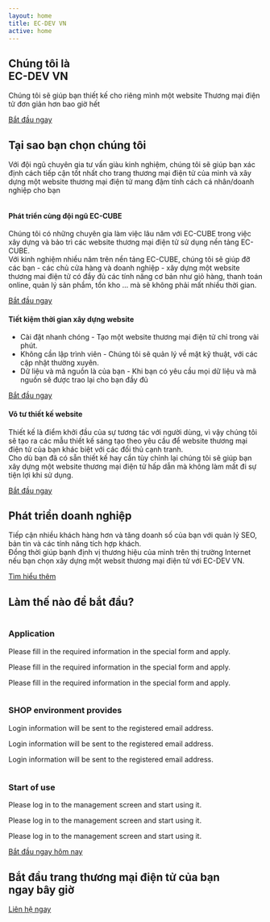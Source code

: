 ```yaml
---
layout: home
title: EC-DEV VN
active: home
---
```


<section class="software_banner_area d-flex align-items-center">
    <div class="container">
        <div class="row">
            <div class="col-lg-6 d-flex align-items-center">
                <div class="software_banner_content">
                    <h2 class="f_500 f_size_50 w_color wow fadeInLeft" data-wow-delay="0.2s"> Chúng tôi là <br><span class="f_700">EC-DEV VN</span></h2>
                    <p class="w_color f_size_18 l_height30 mt_30 wow fadeInLeft" data-wow-delay="0.4s">Chúng tôi sẽ giúp bạn thiết kế cho riêng mình một website <span class="f_700">Thương mại điện tử</span> đơn giản hơn bao giờ hết</p>
                    <div class="action_btn d-flex align-items-center mt_40 wow fadeInLeft" data-wow-delay="0.6s">
                        <a href="/contact" class="software_banner_btn">Bắt đầu ngay</a>
                    </div>
                </div>
            </div>
            <div class="col-lg-6">
                <div class="software_img wow fadeInRight" data-wow-delay="0.2s">
                    <img src="/assets/img/cloud/banner_img.png" alt="">
                </div>
            </div>
        </div>
    </div>
</section>

<section class="saas_service_area sec_pad">
    <div class="container">
        <div class="sec_title text-center mb_70 wow fadeInUp" data-wow-delay="0.2s">
            <h2 class="f_p f_size_30 l_height50 f_600 t_color"><span class="f_size_40 text-primary">Tại sao</span> bạn chọn chúng tôi</h2>
            <p class="f_300 f_size_16">Với đội ngũ chuyên gia tư vấn giàu kinh nghiệm, chúng tôi sẽ giúp bạn xác định cách tiếp cận tốt nhất cho trang thương mại điện tử của mình và xây dựng một website thương mại điện tử mang đậm tính cách cá nhân/doanh nghiệp cho bạn</p>
        </div>
        <div class="row saas_service_item">
            <div class="col-lg-6">
                <div class="saas_service_img wow fadeInLeft" data-wow-delay="0.3s">
                    <img src="/assets/img/cloud/service_one.png" alt="">
                </div>
            </div>
            <div class="col-lg-6 d-flex align-items-center">
                <div class="saas_service_content pr_100 wow fadeInRight" data-wow-delay="0.4s">
                    <div class="icon icon_one"><i class="ti-control-shuffle"></i></div>
                    <h4 class="f_500 f_p t_color">Phát triển cùng đội ngũ EC-CUBE</h4>
                    <p class="f_p f_300">Chúng tôi có những chuyên gia làm việc lâu năm với EC-CUBE trong việc xây dựng và bảo trì các website thương mại điện tử sử dụng nền tảng EC-CUBE. <br>
                    Với kinh nghiệm nhiều năm trên nền tảng EC-CUBE, chúng tôi sẽ giúp đỡ các bạn - các chủ cửa hàng và doanh nghiệp - xây dựng một website thương mai điện tử có đầy đủ các tính năng cơ bản như giỏ hàng, thanh toán online, quản lý sản phầm, tồn kho ... mà sẽ không phải mất nhiều thời gian.</p>
                    <a href="/contact" class="gr_btn"><span class="text">Bắt đầu ngay</span></a>
                </div>
            </div>
        </div>
        <div class="row flex-row-reverse saas_service_item">
            <div class="col-lg-6">
                <div class="saas_service_img wow fadeInRight" data-wow-delay="0.4s">
                    <img src="/assets/img/cloud/Design.png" alt="">
                </div>
            </div>
            <div class="col-lg-6 d-flex align-items-center">
                <div class="saas_service_content pl_100 wow fadeInLeft" data-wow-delay="0.6s">
                    <div class="icon icon_two"><i class="ti-timer"></i></div>
                    <h4 class="f_500 f_p t_color">Tiết kiệm thời gian xây dựng website</h4>
                    <div class="job_deatails_content">
                        <ul class="list-unstyled mb-0">
                            <li class="mb-2"><i class="ti-arrow-right"></i><span class="main_color">Cài đặt nhanh chóng</span> - Tạo một website thương mại điện tử chỉ trong vài phút.</li>
                            <li class="mb-2"><i class="ti-arrow-right"></i><span class="main_color">Không cần lập trình viên</span> - Chúng tôi sẽ quản lý về mặt kỹ thuật, với các cập nhật thường xuyên.</li>
                            <li class="mb-2"><i class="ti-arrow-right"></i><span class="main_color">Dữ liệu và mã nguồn là của bạn</span> - Khi bạn có yêu cầu mọi dữ liệu và mã nguồn sẽ được trao lại cho bạn đầy đủ</li>
                        </ul>
                    </div>
                    <a href="/contact" class="gr_btn"><span class="text">Bắt đầu ngay</span></a>
                </div>
            </div>
        </div>
        <div class="row saas_service_item">
            <div class="col-lg-6">
                <div class="saas_service_img wow fadeInLeft" data-wow-delay="0.4s">
                    <img src="/assets/img/cloud/enterprice.png" alt="">
                </div>
            </div>
            <div class="col-lg-6 d-flex align-items-center">
                <div class="saas_service_content pr_100 wow fadeInRight" data-wow-delay="0.6s">
                    <div class="icon icon_three"><i class="ti-palette"></i></div>
                    <h4 class="f_500 f_p t_color">Vô tư thiết kế website</h4>
                    <p class="f_p f_300">Thiết kế là điểm khởi đầu của sự tương tác với người dùng, vì vậy chúng tôi sẽ tạo ra các mẫu thiết kế sáng tạo theo yêu cầu để website thương mại điện tử của bạn khác biệt với các đối thủ cạnh tranh.<br> 
                    Cho dù bạn đã có sẵn thiết kế hay cần tùy chỉnh lại chúng tôi sẽ giúp bạn xây dựng một website thương mại điện tử hấp dẫn mà không làm mất đi sự tiện lợi khi sử dụng. </p>
                    <a href="/contact" class="gr_btn"><span class="text">Bắt đầu ngay</span></a>
                </div>
            </div>
        </div>
    </div>
</section>

<section class="software_featured_area_two sec_pad">
    <div class="container">
        <div class="row">
            <div class="col-lg-6">
                <div class="software_featured_img wow fadeInLeft" data-wow-delay="0.2s">
                    <img class="img-fluid" src="/assets/img/cloud/featured_img1.png" alt="">
                </div>
            </div>
            <div class="col-lg-5 offset-lg-1 d-flex align-items-center pl-0">
                <div class="software_featured_content">
                    <h2 class="f_700 f_size30 l_height_40 w_color f_p mb-30 wow fadeInRight" data-wow-delay="0.2s">Phát triển doanh nghiệp</h2>
                    <p class="w_color f_300 mb_50 wow fadeInRight" data-wow-delay="0.4s">Tiếp cận nhiều khách hàng hơn và tăng doanh số của bạn với quản lý SEO, bản tin và các tính năng tích hợp khách.<br>
                    Đồng thời giúp bạnh định vị thương hiệu của mình trên thị trường Internet nếu bạn chọn xây dựng một websit thương mại điện tử với EC-DEV VN.
                    </p>
                    <a href="/eccube" class="btn_hover btn_four wow fadeInRight" data-wow-delay="0.6s">Tìm hiểu thêm</a>
                </div>
            </div>
        </div>
    </div>
</section>

<section class="agency_featured_area bg_color pb-4">
    <div class="container">
        <h2 class="f_size_30 f_600 t_color3 l_height40 text-center wow fadeInUp" data-wow-delay="0.3s">Làm thế nào để <span class="f_size_40 text-primary">bắt đầu?</span></h2>
        <div class="features_info">
            <img class="dot_img" src="/assets/img/cloud/dot.png" alt="">
            <div class="row agency_featured_item flex-row-reverse">
                <div class="col-lg-6">
                    <div class="agency_featured_img text-right wow fadeInRight" data-wow-delay="0.4s">
                        <img src="/assets/img/cloud/work1.png" alt="">
                    </div>
                </div>
                <div class="col-lg-6">
                    <div class="agency_featured_content pr_70 pl_70 wow fadeInLeft" data-wow-delay="0.6s">
                        <div class="dot"><span class="dot1"></span><span class="dot2"></span></div>
                        <img class="number" src="/assets/img/cloud/icon01.png" alt="">
                        <h3><span class="text-primary">Application</span></h3>
                        <p>Please fill in the required information in the special form and apply.</p>
                        <p>Please fill in the required information in the special form and apply.</p>
                        <p>Please fill in the required information in the special form and apply.</p>
                        <a href="#" class="icon mt_30"><i class="ti-arrow-right"></i></a>
                    </div>
                </div>
            </div>
            <div class="row agency_featured_item agency_featured_item_two">
                <div class="col-lg-6">
                    <div class="agency_featured_img text-right wow fadeInLeft" data-wow-delay="0.3s">
                        <img src="/assets/img/cloud/work2.png" alt="">
                    </div>
                </div>
                <div class="col-lg-6">
                    <div class="agency_featured_content pl_100 wow fadeInRight" data-wow-delay="0.5s">
                        <div class="dot"><span class="dot1"></span><span class="dot2"></span></div>
                        <img class="number" src="/assets/img/cloud/icon02.png" alt="">
                        <h3>SHOP environment provides</h3>
                        <p>Login information will be sent to the registered email address.</p>
                        <p>Login information will be sent to the registered email address.</p>
                        <p>Login information will be sent to the registered email address.</p>
                        <a href="#" class="icon mt_30"><i class="ti-arrow-right"></i></a>
                    </div>
                </div>
            </div>
            <div class="row agency_featured_item flex-row-reverse">
                <div class="col-lg-6">
                    <div class="agency_featured_img text-right wow fadeInRight" data-wow-delay="0.3s">
                        <img src="/assets/img/cloud/work3.png" alt="">
                    </div>
                </div>
                <div class="col-lg-6">
                    <div class="agency_featured_content pr_70 pl_70 wow fadeInLeft" data-wow-delay="0.5s">
                        <div class="dot"><span class="dot1"></span><span class="dot2"></span></div>
                        <img class="number" src="/assets/img/cloud/icon3.png" alt="">
                        <h3>Start of use</h3>
                        <p>Please log in to the management screen and start using it.</p>
                        <p>Please log in to the management screen and start using it.</p>
                        <p>Please log in to the management screen and start using it.</p>
                        <a href="#" class="btn_hover agency_banner_btn mt_30">Bắt đầu ngay hôm nay</a>
                    </div>
                </div>
            </div>
            <div class="dot middle_dot"><span class="dot1"></span><span class="dot2"></span></div>
        </div>
    </div>
</section>

<section class="action_area_two mb_90">
    <div class="container">
        <div class="row">
            <div class="col-lg-8 d-flex align-items-center">
                <div class="action_content">
                    <h2 class="f_600 f_size_30 l_height45 t_color3 mb-0 wow fadeInLeft" data-wow-delay="0.3s">Bắt đầu trang thương mại điện tử của bạn<br> ngay bây giờ</h2>
                    <a href="#" class="btn_three btn_hover agency_banner_btn wow fadeInLeft" data-wow-delay="0.5s">Liên hệ ngay</a>
                </div>
            </div>
            <div class="col-lg-4">
                <div class="action_img wow fadeInRight" data-wow-delay="0.5s">
                    <img src="/assets/img/action_image.png" alt="">
                </div>
            </div>
        </div>
    </div>
</section>